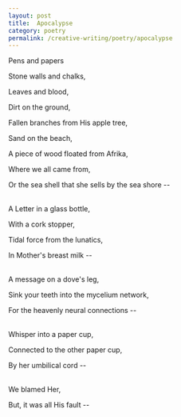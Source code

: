 ```yaml
---
layout: post
title:  Apocalypse
category: poetry
permalink: /creative-writing/poetry/apocalypse
---
```


Pens and papers

Stone walls and chalks,

Leaves and blood,

Dirt on the ground,

Fallen branches from His apple tree,

Sand on the beach,

A piece of wood floated from Afrika,

Where we all came from,

Or the sea shell that she sells by the sea shore --
<br /><br />

A Letter in a glass bottle,

With a cork stopper,

Tidal force from the lunatics,

In Mother's breast milk --
<br /><br />

A message on a dove's leg,

Sink your teeth into the mycelium network,

For the heavenly neural connections --
<br /><br />

Whisper into a paper cup,

Connected to the other paper cup,

By her umbilical cord --
<br /><br />

We blamed Her,

But, it was all His fault --
<br /><br />
